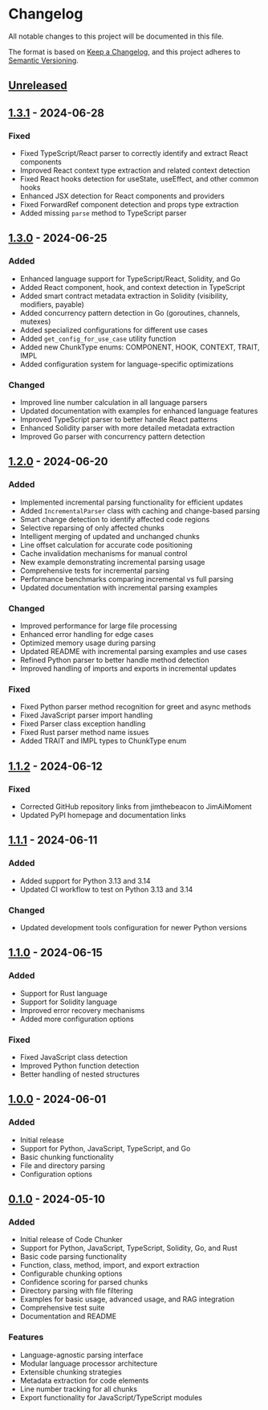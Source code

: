 # Changelog

All notable changes to this project will be documented in this file.

The format is based on [Keep a Changelog](https://keepachangelog.com/en/1.0.0/),
and this project adheres to [Semantic Versioning](https://semver.org/spec/v2.0.0.html).

## [Unreleased]

## [1.3.1] - 2024-06-28

### Fixed
- Fixed TypeScript/React parser to correctly identify and extract React components
- Improved React context type extraction and related context detection
- Fixed React hooks detection for useState, useEffect, and other common hooks
- Enhanced JSX detection for React components and providers
- Fixed ForwardRef component detection and props type extraction
- Added missing `parse` method to TypeScript parser

## [1.3.0] - 2024-06-25

### Added
- Enhanced language support for TypeScript/React, Solidity, and Go
- Added React component, hook, and context detection in TypeScript
- Added smart contract metadata extraction in Solidity (visibility, modifiers, payable)
- Added concurrency pattern detection in Go (goroutines, channels, mutexes)
- Added specialized configurations for different use cases
- Added `get_config_for_use_case` utility function
- Added new ChunkType enums: COMPONENT, HOOK, CONTEXT, TRAIT, IMPL
- Added configuration system for language-specific optimizations

### Changed
- Improved line number calculation in all language parsers
- Updated documentation with examples for enhanced language features
- Improved TypeScript parser to better handle React patterns
- Enhanced Solidity parser with more detailed metadata extraction
- Improved Go parser with concurrency pattern detection

## [1.2.0] - 2024-06-20

### Added
- Implemented incremental parsing functionality for efficient updates
- Added `IncrementalParser` class with caching and change-based parsing
- Smart change detection to identify affected code regions
- Selective reparsing of only affected chunks
- Intelligent merging of updated and unchanged chunks
- Line offset calculation for accurate code positioning
- Cache invalidation mechanisms for manual control
- New example demonstrating incremental parsing usage
- Comprehensive tests for incremental parsing
- Performance benchmarks comparing incremental vs full parsing
- Updated documentation with incremental parsing examples

### Changed
- Improved performance for large file processing
- Enhanced error handling for edge cases
- Optimized memory usage during parsing
- Updated README with incremental parsing examples and use cases
- Refined Python parser to better handle method detection
- Improved handling of imports and exports in incremental updates

### Fixed
- Fixed Python parser method recognition for greet and async methods
- Fixed JavaScript parser import handling
- Fixed Parser class exception handling
- Fixed Rust parser method name issues
- Added TRAIT and IMPL types to ChunkType enum

## [1.1.2] - 2024-06-12

### Fixed
- Corrected GitHub repository links from jimthebeacon to JimAiMoment
- Updated PyPI homepage and documentation links

## [1.1.1] - 2024-06-11

### Added
- Added support for Python 3.13 and 3.14
- Updated CI workflow to test on Python 3.13 and 3.14

### Changed
- Updated development tools configuration for newer Python versions

## [1.1.0] - 2024-06-15

### Added
- Support for Rust language
- Support for Solidity language
- Improved error recovery mechanisms
- Added more configuration options

### Fixed
- Fixed JavaScript class detection
- Improved Python function detection
- Better handling of nested structures

## [1.0.0] - 2024-06-01

### Added
- Initial release
- Support for Python, JavaScript, TypeScript, and Go
- Basic chunking functionality
- File and directory parsing
- Configuration options

## [0.1.0] - 2024-05-10

### Added
- Initial release of Code Chunker
- Support for Python, JavaScript, TypeScript, Solidity, Go, and Rust
- Basic code parsing functionality
- Function, class, method, import, and export extraction
- Configurable chunking options
- Confidence scoring for parsed chunks
- Directory parsing with file filtering
- Examples for basic usage, advanced usage, and RAG integration
- Comprehensive test suite
- Documentation and README

### Features
- Language-agnostic parsing interface
- Modular language processor architecture
- Extensible chunking strategies
- Metadata extraction for code elements
- Line number tracking for all chunks
- Export functionality for JavaScript/TypeScript modules

[Unreleased]: https://github.com/JimAiMoment/code-chunker/compare/v1.3.1...HEAD
[1.3.1]: https://github.com/JimAiMoment/code-chunker/compare/v1.3.0...v1.3.1
[1.3.0]: https://github.com/JimAiMoment/code-chunker/compare/v1.2.0...v1.3.0
[1.2.0]: https://github.com/JimAiMoment/code-chunker/compare/v1.1.2...v1.2.0
[1.1.2]: https://github.com/JimAiMoment/code-chunker/compare/v1.1.1...v1.1.2
[1.1.1]: https://github.com/JimAiMoment/code-chunker/compare/v1.1.0...v1.1.1
[1.1.0]: https://github.com/JimAiMoment/code-chunker/compare/v1.0.0...v1.1.0
[1.0.0]: https://github.com/JimAiMoment/code-chunker/compare/v0.1.0...v1.0.0
[0.1.0]: https://github.com/JimAiMoment/code-chunker/releases/tag/v0.1.0

